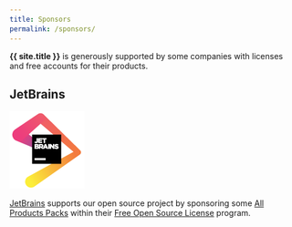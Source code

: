 ```yaml
---
title: Sponsors
permalink: /sponsors/
---
```


**{{ site.title }}** is generously supported by some companies with licenses and free accounts for their products.

## JetBrains

![](/img/sponsors/jetbrains.png)

[JetBrains](https://www.jetbrains.com/) supports our open source project by sponsoring some [All Products Packs](https://www.jetbrains.com/products.html) within their [Free Open Source License](https://www.jetbrains.com/buy/opensource/) program.